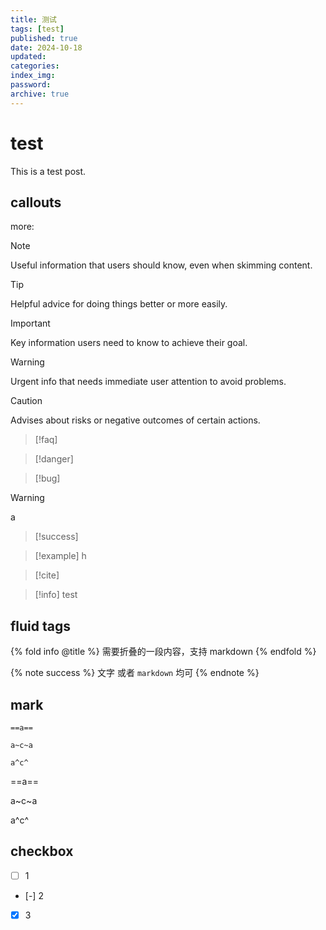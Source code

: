 ```yaml
---
title: 测试
tags: [test]
published: true
date: 2024-10-18
updated:
categories:
index_img:
password:
archive: true
---
```

# test
This is a test post.

## callouts
more:
> [!NOTE]
> Useful information that users should know, even when skimming content.

> [!TIP]
> Helpful advice for doing things better or more easily.

> [!IMPORTANT]
> Key information users need to know to achieve their goal.

> [!WARNING]
> Urgent info that needs immediate user attention to avoid problems.

> [!CAUTION]
> Advises about risks or negative outcomes of certain actions.

> [!faq]
> 

> [!danger]

> [!bug]
> 

> [!warning]
> a

> [!success]

> [!example]
> h

> [!cite]

> [!info] test

## fluid tags

{% fold info @title %}
需要折叠的一段内容，支持 markdown
{% endfold %}

{% note success %}
文字 或者 `markdown` 均可
{% endnote %}

## mark
```
==a==

a~c~a

a^c^
```
==a==

a~c~a

a^c^

## checkbox
- [ ] 1
- [-] 2
- [x] 3

